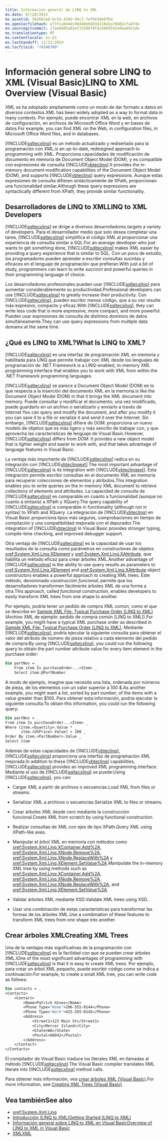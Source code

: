 ```yaml
---
title: Información general de LINQ to XML
ms.date: 07/20/2015
ms.assetid: 502661e0-bc5d-438d-94c2-7efb63bb6fbd
ms.openlocfilehash: ef3fca844dc98440eb4816110a5a78482cfa4f4e
ms.sourcegitcommit: 17ee6605e01ef32506f8fdc686954244ba6911de
ms.translationtype: MT
ms.contentlocale: es-ES
ms.lasthandoff: 11/22/2019
ms.locfileid: "74346789"
---
```

# <a name="linq-to-xml-overview-visual-basic"></a><span data-ttu-id="64d23-102">Información general sobre LINQ to XML (Visual Basic)</span><span class="sxs-lookup"><span data-stu-id="64d23-102">LINQ to XML Overview (Visual Basic)</span></span>
<span data-ttu-id="64d23-103">XML se ha adoptado ampliamente como un modo de dar formato a datos en diversos contextos.</span><span class="sxs-lookup"><span data-stu-id="64d23-103">XML has been widely adopted as a way to format data in many contexts.</span></span> <span data-ttu-id="64d23-104">Por ejemplo, puede encontrar XML en la web, en archivos de configuración, en archivos de Microsoft Office Word y en bases de datos.</span><span class="sxs-lookup"><span data-stu-id="64d23-104">For example, you can find XML on the Web, in configuration files, in Microsoft Office Word files, and in databases.</span></span>  
  
 [!INCLUDE[sqltecxlinq](~/includes/sqltecxlinq-md.md)] <span data-ttu-id="64d23-105">es un método actualizado y rediseñado para la programación con XML.</span><span class="sxs-lookup"><span data-stu-id="64d23-105">is an up-to-date, redesigned approach to programming with XML.</span></span> <span data-ttu-id="64d23-106">Proporciona capacidades de modificación de documento en memoria de Document Object Model (DOM), y es compatible con expresiones de consulta [!INCLUDE[vbteclinq](~/includes/vbteclinq-md.md)].</span><span class="sxs-lookup"><span data-stu-id="64d23-106">It provides the in-memory document modification capabilities of the Document Object Model (DOM), and supports [!INCLUDE[vbteclinq](~/includes/vbteclinq-md.md)] query expressions.</span></span> <span data-ttu-id="64d23-107">Aunque estas expresiones de consulta difieren sintácticamente de XPath, proporcionan una funcionalidad similar.</span><span class="sxs-lookup"><span data-stu-id="64d23-107">Although these query expressions are syntactically different from XPath, they provide similar functionality.</span></span>  
  
## <a name="linq-to-xml-developers"></a><span data-ttu-id="64d23-108">Desarrolladores de LINQ to XML</span><span class="sxs-lookup"><span data-stu-id="64d23-108">LINQ to XML Developers</span></span>  
 [!INCLUDE[sqltecxlinq](~/includes/sqltecxlinq-md.md)] <span data-ttu-id="64d23-109">se dirige a diversos desarrolladores.</span><span class="sxs-lookup"><span data-stu-id="64d23-109">targets a variety of developers.</span></span> <span data-ttu-id="64d23-110">Para el desarrollador medio que solo desea completar una tarea, [!INCLUDE[sqltecxlinq](~/includes/sqltecxlinq-md.md)] simplifica el código XML al proporcionar una experiencia de consulta similar a SQL.</span><span class="sxs-lookup"><span data-stu-id="64d23-110">For an average developer who just wants to get something done, [!INCLUDE[sqltecxlinq](~/includes/sqltecxlinq-md.md)] makes XML easier by providing a query experience that is similar to SQL.</span></span> <span data-ttu-id="64d23-111">Con un poco de estudio, los programadores pueden aprender a escribir consultas sucintas y eficaces en el lenguaje de programación que prefieran.</span><span class="sxs-lookup"><span data-stu-id="64d23-111">With just a bit of study, programmers can learn to write succinct and powerful queries in their programming language of choice.</span></span>  
  
 <span data-ttu-id="64d23-112">Los desarrolladores profesionales pueden usar [!INCLUDE[sqltecxlinq](~/includes/sqltecxlinq-md.md)] para aumentar considerablemente su productividad.</span><span class="sxs-lookup"><span data-stu-id="64d23-112">Professional developers can use [!INCLUDE[sqltecxlinq](~/includes/sqltecxlinq-md.md)] to greatly increase their productivity.</span></span> <span data-ttu-id="64d23-113">Con [!INCLUDE[sqltecxlinq](~/includes/sqltecxlinq-md.md)], pueden escribir menos código, que a su vez resulte más expresivo, compacto y eficaz.</span><span class="sxs-lookup"><span data-stu-id="64d23-113">With [!INCLUDE[sqltecxlinq](~/includes/sqltecxlinq-md.md)], they can write less code that is more expressive, more compact, and more powerful.</span></span> <span data-ttu-id="64d23-114">Pueden usar expresiones de consulta de distintos dominios de datos simultáneamente.</span><span class="sxs-lookup"><span data-stu-id="64d23-114">They can use query expressions from multiple data domains at the same time.</span></span>  
  
## <a name="what-is-linq-to-xml"></a><span data-ttu-id="64d23-115">¿Qué es LINQ to XML?</span><span class="sxs-lookup"><span data-stu-id="64d23-115">What Is LINQ to XML?</span></span>  
 [!INCLUDE[sqltecxlinq](~/includes/sqltecxlinq-md.md)] <span data-ttu-id="64d23-116">es una interfaz de programación XML en memoria y habilitada para LINQ que permite trabajar con XML desde los lenguajes de programación de .NET Framework.</span><span class="sxs-lookup"><span data-stu-id="64d23-116">is a LINQ-enabled, in-memory XML programming interface that enables you to work with XML from within the .NET Framework programming languages.</span></span>  
  
 [!INCLUDE[sqltecxlinq](~/includes/sqltecxlinq-md.md)] <span data-ttu-id="64d23-117">se parece a Document Object Model (DOM) en lo que respecta a la inserción del documento XML en la memoria.</span><span class="sxs-lookup"><span data-stu-id="64d23-117">is like the Document Object Model (DOM) in that it brings the XML document into memory.</span></span> <span data-ttu-id="64d23-118">Puede consultar y modificar el documento; una vez modificado, puede guardarlo en un archivo o serializarlo y enviarlo a través de Internet.</span><span class="sxs-lookup"><span data-stu-id="64d23-118">You can query and modify the document, and after you modify it you can save it to a file or serialize it and send it over the Internet.</span></span> <span data-ttu-id="64d23-119">Sin embargo, [!INCLUDE[sqltecxlinq](~/includes/sqltecxlinq-md.md)] difiere de DOM: proporciona un nuevo modelo de objetos que es más ligero y más sencillo de trabajar con, y que aprovecha las características de lenguaje de Visual Basic.</span><span class="sxs-lookup"><span data-stu-id="64d23-119">However, [!INCLUDE[sqltecxlinq](~/includes/sqltecxlinq-md.md)] differs from DOM: It provides a new object model that is lighter weight and easier to work with, and that takes advantage of language features in Visual Basic.</span></span>  
  
 <span data-ttu-id="64d23-120">La ventaja más importante de [!INCLUDE[sqltecxlinq](~/includes/sqltecxlinq-md.md)] radica en su integración con [!INCLUDE[vbteclinqext](~/includes/vbteclinqext-md.md)].</span><span class="sxs-lookup"><span data-stu-id="64d23-120">The most important advantage of [!INCLUDE[sqltecxlinq](~/includes/sqltecxlinq-md.md)] is its integration with [!INCLUDE[vbteclinqext](~/includes/vbteclinqext-md.md)].</span></span> <span data-ttu-id="64d23-121">Esta integración permite escribir consultas en el documento XML en memoria para recuperar colecciones de elementos y atributos.</span><span class="sxs-lookup"><span data-stu-id="64d23-121">This integration enables you to write queries on the in-memory XML document to retrieve collections of elements and attributes.</span></span> <span data-ttu-id="64d23-122">La capacidad de consulta de [!INCLUDE[sqltecxlinq](~/includes/sqltecxlinq-md.md)] es comparable en cuanto a funcionalidad (aunque no cuanto a sintaxis) a XPath y XQuery.</span><span class="sxs-lookup"><span data-stu-id="64d23-122">The query capability of [!INCLUDE[sqltecxlinq](~/includes/sqltecxlinq-md.md)] is comparable in functionality (although not in syntax) to XPath and XQuery.</span></span> <span data-ttu-id="64d23-123">La integración de [!INCLUDE[vbteclinq](~/includes/vbteclinq-md.md)] en Visual Basic proporciona tipos más seguros, comprobaciones en tiempo de compilación y una compatibilidad mejorada con el depurador.</span><span class="sxs-lookup"><span data-stu-id="64d23-123">The integration of [!INCLUDE[vbteclinq](~/includes/vbteclinq-md.md)] in Visual Basic provides stronger typing, compile-time checking, and improved debugger support.</span></span>  
  
 <span data-ttu-id="64d23-124">Otra ventaja de [!INCLUDE[sqltecxlinq](~/includes/sqltecxlinq-md.md)] es la capacidad de usar los resultados de la consulta como parámetros en constructores de objetos <xref:System.Xml.Linq.XElement> y <xref:System.Xml.Linq.XAttribute>, que habilita un método eficaz para crear árboles XML.</span><span class="sxs-lookup"><span data-stu-id="64d23-124">Another advantage of [!INCLUDE[sqltecxlinq](~/includes/sqltecxlinq-md.md)] is the ability to use query results as parameters to <xref:System.Xml.Linq.XElement> and <xref:System.Xml.Linq.XAttribute> object constructors enables a powerful approach to creating XML trees.</span></span> <span data-ttu-id="64d23-125">Este método, denominado *construcción funcional*, permite que los desarrolladores transformen fácilmente árboles XML de una forma a otra.</span><span class="sxs-lookup"><span data-stu-id="64d23-125">This approach, called *functional construction*, enables developers to easily transform XML trees from one shape to another.</span></span>  
  
 <span data-ttu-id="64d23-126">Por ejemplo, podría tener un pedido de compra XML común, como el que se describe en [Sample XML File: Typical Purchase Order (LINQ to XML)](../../../../visual-basic/programming-guide/concepts/linq/sample-xml-file-typical-purchase-order-linq-to-xml.md) (Archivo XML de ejemplo: pedido de compra común [LINQ to XML]).</span><span class="sxs-lookup"><span data-stu-id="64d23-126">For example, you might have a typical XML purchase order as described in [Sample XML File: Typical Purchase Order (LINQ to XML)](../../../../visual-basic/programming-guide/concepts/linq/sample-xml-file-typical-purchase-order-linq-to-xml.md).</span></span> <span data-ttu-id="64d23-127">Mediante [!INCLUDE[sqltecxlinq](~/includes/sqltecxlinq-md.md)], podría ejecutar la siguiente consulta para obtener el valor del atributo de número de pieza relativo a cada elemento del pedido de compra:</span><span class="sxs-lookup"><span data-stu-id="64d23-127">By using [!INCLUDE[sqltecxlinq](~/includes/sqltecxlinq-md.md)], you could run the following query to obtain the part number attribute value for every item element in the purchase order:</span></span>  
  
```vb  
Dim partNos = _  
    From item In purchaseOrder...<Item> _  
    Select item.@PartNumber  
```  
  
 <span data-ttu-id="64d23-128">A modo de ejemplo, imagine que necesita una lista, ordenada por números de pieza, de los elementos con un valor superior a 100 $.</span><span class="sxs-lookup"><span data-stu-id="64d23-128">As another example, you might want a list, sorted by part number, of the items with a value greater than $100.</span></span> <span data-ttu-id="64d23-129">Para obtener esta información, podría ejecutar la siguiente consulta:</span><span class="sxs-lookup"><span data-stu-id="64d23-129">To obtain this information, you could run the following query:</span></span>  
  
```vb  
Dim partNos = _  
From item In purchaseOrder...<Item> _  
Where (item.<Quantity>.Value * _  
       item.<USPrice>.Value) > 100 _  
Order By item.<PartNumber>.Value _  
Select item  
```  
  
 <span data-ttu-id="64d23-130">Además de estas capacidades de [!INCLUDE[vbteclinq](~/includes/vbteclinq-md.md)], [!INCLUDE[sqltecxlinq](~/includes/sqltecxlinq-md.md)] proporciona una interfaz de programación XML mejorada.</span><span class="sxs-lookup"><span data-stu-id="64d23-130">In addition to these [!INCLUDE[vbteclinq](~/includes/vbteclinq-md.md)] capabilities, [!INCLUDE[sqltecxlinq](~/includes/sqltecxlinq-md.md)] provides an improved XML programming interface.</span></span> <span data-ttu-id="64d23-131">Mediante el uso de [!INCLUDE[sqltecxlinq](~/includes/sqltecxlinq-md.md)] se puede:</span><span class="sxs-lookup"><span data-stu-id="64d23-131">Using [!INCLUDE[sqltecxlinq](~/includes/sqltecxlinq-md.md)], you can:</span></span>  
  
- <span data-ttu-id="64d23-132">Cargar XML a partir de archivos o secuencias.</span><span class="sxs-lookup"><span data-stu-id="64d23-132">Load XML from files or streams.</span></span>  
  
- <span data-ttu-id="64d23-133">Serializar XML a archivos o secuencias.</span><span class="sxs-lookup"><span data-stu-id="64d23-133">Serialize XML to files or streams.</span></span>  
  
- <span data-ttu-id="64d23-134">Crear árboles XML desde cero mediante la construcción funcional.</span><span class="sxs-lookup"><span data-stu-id="64d23-134">Create XML from scratch by using functional construction.</span></span>  
  
- <span data-ttu-id="64d23-135">Realizar consultas de XML con ejes de tipo XPath.</span><span class="sxs-lookup"><span data-stu-id="64d23-135">Query XML using XPath-like axes.</span></span>  
  
- <span data-ttu-id="64d23-136">Manipular el árbol XML en memoria con métodos como <xref:System.Xml.Linq.XContainer.Add%2A>, <xref:System.Xml.Linq.XNode.Remove%2A>, <xref:System.Xml.Linq.XNode.ReplaceWith%2A> y <xref:System.Xml.Linq.XElement.SetValue%2A>.</span><span class="sxs-lookup"><span data-stu-id="64d23-136">Manipulate the in-memory XML tree by using methods such as <xref:System.Xml.Linq.XContainer.Add%2A>, <xref:System.Xml.Linq.XNode.Remove%2A>, <xref:System.Xml.Linq.XNode.ReplaceWith%2A>, and <xref:System.Xml.Linq.XElement.SetValue%2A>.</span></span>  
  
- <span data-ttu-id="64d23-137">Validar árboles XML mediante XSD.</span><span class="sxs-lookup"><span data-stu-id="64d23-137">Validate XML trees using XSD.</span></span>  
  
- <span data-ttu-id="64d23-138">Usar una combinación de estas características para transformar las formas de los árboles XML.</span><span class="sxs-lookup"><span data-stu-id="64d23-138">Use a combination of these features to transform XML trees from one shape into another.</span></span>  
  
## <a name="creating-xml-trees"></a><span data-ttu-id="64d23-139">Crear árboles XML</span><span class="sxs-lookup"><span data-stu-id="64d23-139">Creating XML Trees</span></span>  
 <span data-ttu-id="64d23-140">Una de la ventajas más significativas de la programación con [!INCLUDE[sqltecxlinq](~/includes/sqltecxlinq-md.md)] es la facilidad con que se pueden crear árboles XML.</span><span class="sxs-lookup"><span data-stu-id="64d23-140">IOne of the most significant advantages of programming with [!INCLUDE[sqltecxlinq](~/includes/sqltecxlinq-md.md)] is that it is easy to create XML trees.</span></span> <span data-ttu-id="64d23-141">Por ejemplo, para crear un árbol XML pequeño, puede escribir código como se indica a continuación:</span><span class="sxs-lookup"><span data-stu-id="64d23-141">For example, to create a small XML tree, you can write  code as follows:</span></span>  
  
```vb  
Dim contacts = _  
<Contacts>  
    <Contact>  
        <Name>Patrick Hines</Name>  
        <Phone Type="Home">206-555-0144</Phone>  
        <Phone Type="Work">425-555-0145</Phone>  
        <Address>  
            <Street1>123 Main St</Street1>  
            <City>Mercer Island</City>  
            <State>WA</State>  
            <Postal>68042</Postal>  
        </Address>  
    </Contact>  
</Contacts>  
```  
  
 <span data-ttu-id="64d23-142">El compilador de Visual Basic traduce los literales XML en llamadas al método [!INCLUDE[sqltecxlinq](~/includes/sqltecxlinq-md.md)].</span><span class="sxs-lookup"><span data-stu-id="64d23-142">The Visual Basic compiler translates XML literals into [!INCLUDE[sqltecxlinq](~/includes/sqltecxlinq-md.md)] method calls.</span></span>  
  
 <span data-ttu-id="64d23-143">Para obtener más información, vea [crear árboles XML (Visual Basic)](../../../../visual-basic/programming-guide/concepts/linq/creating-xml-trees.md).</span><span class="sxs-lookup"><span data-stu-id="64d23-143">For more information, see [Creating XML Trees (Visual Basic)](../../../../visual-basic/programming-guide/concepts/linq/creating-xml-trees.md).</span></span>  
  
## <a name="see-also"></a><span data-ttu-id="64d23-144">Vea también</span><span class="sxs-lookup"><span data-stu-id="64d23-144">See also</span></span>

- <xref:System.Xml.Linq>
- [<span data-ttu-id="64d23-145">Introducción (LINQ to XML)</span><span class="sxs-lookup"><span data-stu-id="64d23-145">Getting Started (LINQ to XML)</span></span>](../../../../visual-basic/programming-guide/concepts/linq/getting-started-linq-to-xml.md)
- [<span data-ttu-id="64d23-146">Información general sobre LINQ to XML en Visual Basic</span><span class="sxs-lookup"><span data-stu-id="64d23-146">Overview of LINQ to XML in Visual Basic</span></span>](../../../../visual-basic/programming-guide/language-features/xml/overview-of-linq-to-xml.md)
- [<span data-ttu-id="64d23-147">XML</span><span class="sxs-lookup"><span data-stu-id="64d23-147">XML</span></span>](../../../../visual-basic/programming-guide/language-features/xml/index.md)
